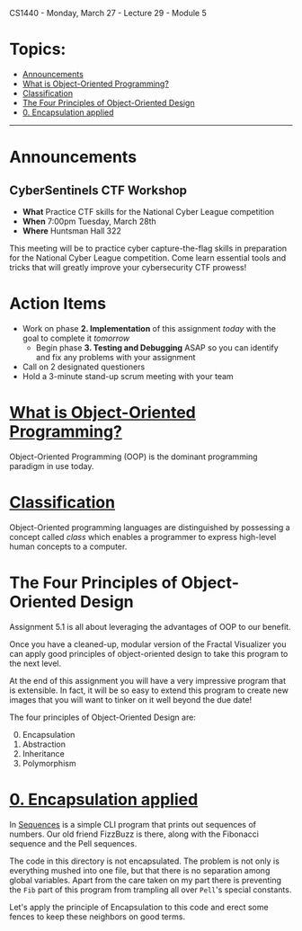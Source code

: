 CS1440 - Monday, March 27 - Lecture 29 - Module 5

# Topics:
* [Announcements](#announcements)
* [What is Object-Oriented Programming?](#what-is-object-oriented-programming)
* [Classification](#classification)
* [The Four Principles of Object-Oriented Design](#the-four-principles-of-object-oriented-design)
* [0. Encapsulation applied](#0-encapsulation-applied)


------------------------------------------------------------
# Announcements

## CyberSentinels CTF Workshop

*   **What**  Practice CTF skills for the National Cyber League competition
*   **When**  7:00pm Tuesday, March 28th
*   **Where** Huntsman Hall 322

This meeting will be to practice cyber capture-the-flag skills in preparation for the National Cyber League competition. Come learn essential tools and tricks that will greatly improve your cybersecurity CTF prowess!


# Action Items

*   Work on phase **2. Implementation** of this assignment *today* with the goal to complete it *tomorrow*
    *   Begin phase **3. Testing and Debugging** ASAP so you can identify and fix any problems with your assignment
*	Call on 2 designated questioners
*	Hold a 3-minute stand-up scrum meeting with your team



# [What is Object-Oriented Programming?](../Four_Principles_of_OO_Design.md#what-is-object-oriented-programming)

Object-Oriented Programming (OOP) is the dominant programming paradigm in use today.



# [Classification](../Four_Principles_of_OO_Design.md#Classification)

Object-Oriented programming languages are distinguished by possessing a concept
called _class_ which enables a programmer to express high-level human concepts
to a computer.



# The Four Principles of Object-Oriented Design

Assignment 5.1 is all about leveraging the advantages of OOP to our benefit.

Once you have a cleaned-up, modular version of the Fractal Visualizer you can
apply good principles of object-oriented design to take this program to the
next level.

At the end of this assignment you will have a very impressive program that is
extensible.  In fact, it will be so easy to extend this program to create new
images that you will want to tinker on it well beyond the due date!

The four principles of Object-Oriented Design are:

0. Encapsulation
1. Abstraction
2. Inheritance
3. Polymorphism



# [0. Encapsulation applied](../Four_Principles_of_OO_Design.md#0-encapsulation)

In [Sequences](./Sequences/) is a simple CLI program that prints out sequences
of numbers.  Our old friend FizzBuzz is there, along with the Fibonacci
sequence and the Pell sequences.

The code in this directory is not encapsulated.  The problem is not only is
everything mushed into one file, but that there is no separation among global
variables.  Apart from the care taken on my part there is preventing the `Fib`
part of this program from trampling all over `Pell`'s special constants.

Let's apply the principle of Encapsulation to this code and erect some fences
to keep these neighbors on good terms.



